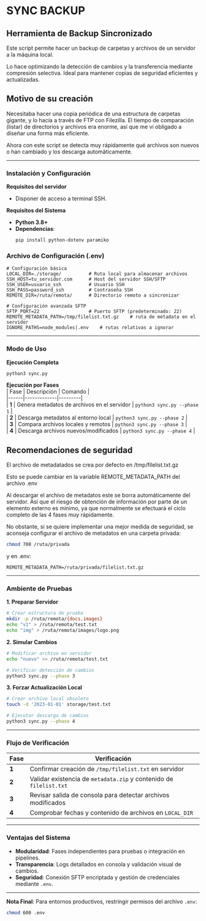 # SYNC BACKUP

## Herramienta de Backup Sincronizado

Este script permite hacer un backup de carpetas y archivos de un servidor a la máquina local. 

Lo hace optimizando la detección de cambios y la transferencia mediante compresión selectiva. Ideal para mantener copias de seguridad eficientes y actualizadas.  

## Motivo de su creación

Necesitaba hacer una copia periódica de una estructura de carpetas gigante, y lo hacía a través de FTP con Filezilla. El tiempo de comparación (listar) de directorios y archivos era enorme, así que me vi obligado a diseñar una forma más eficiente. 

Ahora con este script se detecta muy rápidamente qué archivos son nuevos o han cambiado y los descarga automáticamente.

---
<!--  -->
### **Instalación y Configuración**  

**Requisitos del servidor**

- Disponer de acceso a terminal SSH.

**Requisitos del Sistema**  
- **Python 3.8+**  
- **Dependencias**:  
  ```bash  
  pip install python-dotenv paramiko 
  ```

### **Archivo de Configuración (.env)**  
```env  
# Configuración básica  
LOCAL_DIR=./storage/          # Ruta local para almacenar archivos  
SSH_HOST=tu_servidor.com      # Host del servidor SSH/SFTP  
SSH_USER=usuario_ssh          # Usuario SSH  
SSH_PASS=password_ssh         # Contraseña SSH  
REMOTE_DIR=/ruta/remota/      # Directorio remoto a sincronizar  

# Configuración avanzada SFTP  
SFTP_PORT=22                  # Puerto SFTP (predeterminado: 22)  
REMOTE_METADATA_PATH=/tmp/filelist.txt.gz    # ruta de metadata en el servidor
IGNORE_PATHS=node_modules|.env    # rutas relativas a ignorar
```

---

### **Modo de Uso**  

**Ejecución Completa**  
```bash  
python3 sync.py  
```

**Ejecución por Fases**  
| Fase | Descripción | Comando |  
|------|-------------|---------|  
| **1** | Genera metadatos de archivos en el servidor | `python3 sync.py --phase 1` |  
| **2** | Descarga metadatos al entorno local | `python3 sync.py --phase 2` |  
| **3** | Compara archivos locales y remotos | `python3 sync.py --phase 3` |  
| **4** | Descarga archivos nuevos/modificados | `python3 sync.py --phase 4` |  

## Recomendaciones de seguridad

El archivo de metadatados se crea por defecto en /tmp/filelist.txt.gz

Esto se puede cambiar en la variable REMOTE_METADATA_PATH del archivo .env 

Al descargar el archivo de metadatos este se borra automáticamente del servidor. Así que el riesgo de obtención de información por parte de un elemento externo es mínimo, ya que normalmente se efectuará el ciclo completo de las 4 fases muy rápidamente.

No obstante, si se quiere implementar una mejor medida de seguridad, se aconseja configurar el archivo de metadatos en una carpeta privada:

``` bash
chmod 700 /ruta/privada 
```

y en .env:
```
REMOTE_METADATA_PATH=/ruta/privada/filelist.txt.gz 
```


---

### **Ambiente de Pruebas**  

**1. Preparar Servidor**  
```bash  
# Crear estructura de prueba  
mkdir -p /ruta/remota/{docs,images}  
echo "v1" > /ruta/remota/test.txt  
echo "img" > /ruta/remota/images/logo.png  
```

**2. Simular Cambios**  
```bash  
# Modificar archivo en servidor  
echo "nuevo" >> /ruta/remota/test.txt  

# Verificar detección de cambios  
python3 sync.py --phase 3  
```

**3. Forzar Actualización Local**  
```bash  
# Crear archivo local obsoleto  
touch -d '2023-01-01' storage/test.txt  

# Ejecutar descarga de cambios  
python3 sync.py --phase 4  
```

---

### **Flujo de Verificación**  

| Fase | Verificación |  
|------|--------------|  
| **1** | Confirmar creación de `/tmp/filelist.txt` en servidor |  
| **2** | Validar existencia de `metadata.zip` y contenido de `filelist.txt` |  
| **3** | Revisar salida de consola para detectar archivos modificados |  
| **4** | Comprobar fechas y contenido de archivos en `LOCAL_DIR` |  

---

### **Ventajas del Sistema**  
- **Modularidad**: Fases independientes para pruebas o integración en pipelines.  
- **Transparencia**: Logs detallados en consola y validación visual de cambios.  
- **Seguridad**: Conexión SFTP encriptada y gestión de credenciales mediante `.env`.  

---

**Nota Final**: Para entornos productivos, restringir permisos del archivo `.env`:  
```bash  
chmod 600 .env  
```
